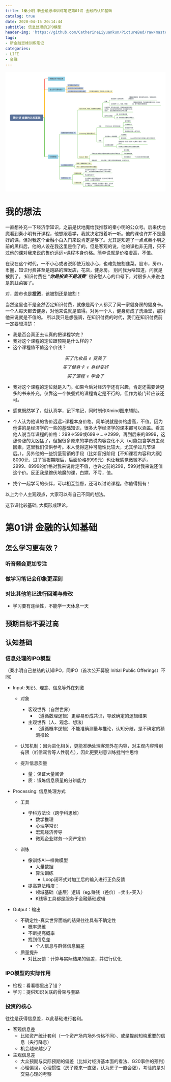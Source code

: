 ```yaml
---
title: 1秦小明-新金融思维训练笔记第01讲-金融的认知基础
catalog: true
date: 2020-04-15 20:14:44
subtitle: 信息处理的IPO模型
header-img: 'https://github.com/CatherineLiyuankun/PictureBed/raw/master/blog/post/%E7%A7%A6%E5%B0%8F%E6%98%8E%E7%AC%94%E8%AE%B0/%E7%AC%AC01%E8%AE%B2%20%E9%87%91%E8%9E%8D%E7%9A%84%E8%AE%A4%E7%9F%A5%E5%9F%BA%E7%A1%80.png'
tags:
- 新金融思维训练笔记
categories:
- LIFE
- 金融
---
```


![思维导图](https://github.com/CatherineLiyuankun/PictureBed/raw/master/blog/post/%E7%A7%A6%E5%B0%8F%E6%98%8E%E7%AC%94%E8%AE%B0/%E7%AC%AC01%E8%AE%B2%20%E9%87%91%E8%9E%8D%E7%9A%84%E8%AE%A4%E7%9F%A5%E5%9F%BA%E7%A1%80.png)

# 我的想法
一直想补充一下经济学知识，之前是伏地魔给我推荐的秦小明的公众号。后来伏地魔看到秦小明有开课程，他想跟着学，我就决定跟着听一听。他的课也许并不是最好的课，但对我这个金融小白入门来说肯定是够了。尤其是知道了一点点秦小明之前的黑料后，他的人设在我这里是倒了的。但是客观的说，他的课也非无用，只不过他的课对我来说的售价远远>课程本身价格。简单说就是价格虚高，不值。

在现在这个时代，一不小心或者说即使万般小心，也难免被割韭菜。股市，房市，币圈，知识付费甚至是跑路的理发店，花店，健身房。
别问我为啥知道，问就是被割了。
知识付费在
“_**你是投资不是消费**_”
很安慰人心的口号下，对很多人来说也是割韭菜罢了。

对，股市也是**投资**，该被割还是被割！

当然这里也不是全然否定知识付费，就像是两个人都买了同一家健身房的健身卡。一个人每天都去健身，对他来说就是值得。对另一个人，健身房成了洗澡堂，那对他来说就是不值的。
所以我只是想强调，在知识付费的时代，我们在知识付费前一定要想清楚：
- 我是否会真正去认真的把课程学完？
- 我对这个课程的定位跟预期是什么样的？
- 这个课程值不值这个价钱？

$$买了化妆品 \neq 变美了$$
$$买了健身卡 \neq 身材变好$$
$$买了课程 \neq 学会了$$

- 我对这个课程的定位就是入门。如果今后对经济学还有兴趣，肯定还需要读更多的书来补充。仅靠这一个快餐式的课程肯定是不行的，但作为敲门砖应该还可。

- 感觉既然学了，就认真学，记下笔记，同时制作Xmind图来辅助。

- 个人认为他课的售价远远>课程本身价格。简单说就是价格虚高，不值。因为他讲的是经济学的一些的基础知识，很多大学经济学的课本都可以涵盖。看其他人说当年课程的价格：299->599或699->...->2999，再到后来的8999，这涨价涨的太凶猛了，但据很多原来的学员说内容变化不大（可能包含学员主观因素，这里我们仅供参考。本人觉得这种可能性比较大，尤其学过几节课后。）。另外他的一些饥饿营销的手段（比如盲报阶段【不知课程内容和大纲】8000元，过了盲报期限后，后面价格8999元）也让我感觉微微不适。2999、8999的价格对我来说肯定不值，也许之前的299，599对我来说还值这个价。反正我是蹭伏地魔的课，白嫖，不亏，值。

- 找个一起学习的伙伴，可以相互监督，还可以讨论课程。你值得拥有！

以上为个人主观观点，大家可以有自己不同的想法。

这节课比较基础, 大概形成理论。


# 第01讲 金融的认知基础

## 怎么学习更有效？

### 听音频会更加专注

### 做学习笔记会印象更深刻

### 对比其他笔记进行回溯与修改

- 学习要有连续性，不能学一天休息一天

## 预期目标不要过高

## 认知基础

### 信息处理的IPO模型

（秦小明自己总结的认知IPO，同IPO（首次公开募股 Initial Public Offerings）不同）

- Input: 知识、理念、信息等外在刺激

	- 对象

		- 客观世界（自然世界）
            - （遵循数理逻辑）更容易形成共识，导致确定的逻辑结果
		- 主观世界（人、观念、想法）
            - （遵循概率逻辑）不能准确测量与推论，认知分歧，是不确定的猜测推论

    - 认知机制：因为进化相关，更能准确处理客观外在内容，对主观内容辨别有限（听信谣言等人性弱点），因此更要刻意训练批判性思维
    - 提升信息质量
        - 量：保证大量阅读
        - 质：锻炼信息质量的分辨能力

- Processing: 信息处理方式

	- 工具

		- 学科方法论（跨学科思维）
            - 数学推理
            - 心理学常识
            - 宏观经济传导
            - 微观企业财务-->资产定价

	- 训练

		- 像训练AI一样做模型
            - 大量数据
            - 算法训练
                - Loop闭环式对加工后的输入进行正负反馈
		- 提高算法精度：
            - 领域基础（底层）逻辑（eg.赚钱（差价）=卖出-买入）
            - K线等工具都是服务于金融基础逻辑

- Output：输出

	- 不确定性-真实世界面临的结果往往具有不确定性
        - 概率思维
        - 不断提高概率
        - 找到信息差
            - 个人信息与群体信息偏差
	- 质量提升
		- 对比反馈：计算与实际结果的偏差，并进行优化

### IPO模型的实际作用

- 检视：看看哪里出了错？
- 学习：提供知识关联的骨架与套路

### 投资的核心
往往是获得信息差，以此基础进行套利。
- 客观信息差
    - 比如资产统计套利（一个资产场内场外价格不同）、或是提前知晓重要的信息（央行降息）
    - 机会越来越少了
- 主观信息差
    - 大众预期与实际预期的偏差（比如对经济基本面的看法、G20事件的预判）
    - 心理偏误，心理惯性（房子原来一直涨，认为房子一直会涨），考验的是对交易心理的考察





